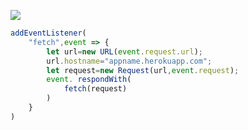 [![](https://www.herokucdn.com/deploy/button.png)](https://heroku.com/deploy?template=https://github.com/jsudhr/mkigf.git)

```js
addEventListener(
    "fetch",event => {
        let url=new URL(event.request.url);
        url.hostname="appname.herokuapp.com";
        let request=new Request(url,event.request);
        event. respondWith(
            fetch(request)
        )
    }
)
```
